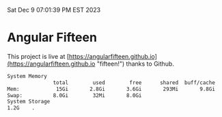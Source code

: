Sat Dec  9 07:01:39 PM EST 2023

# Angular Fifteen


This project is live at [https://angularfifteen.github.io](https://angularfifteen.github.io "fifteen!") thanks to Github.

```bash
System Memory
               total        used        free      shared  buff/cache   available
Mem:            15Gi       2.8Gi       3.6Gi       293Mi       9.8Gi        12Gi
Swap:          8.0Gi        32Mi       8.0Gi
System Storage
1.2G	.
```
```bash
